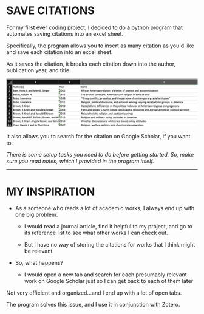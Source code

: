 # SAVE CITATIONS

For my first ever coding project, I decided to do a python program that automates saving citations into an excel sheet.

Specifically, the program allows you to insert as many citation as you'd like and save each citation into an excel sheet. 

As it saves the citation, it breaks each citation down into the author, publication year, and title.
  
  
![GitHub Logo](https://github.com/cam-owen/save_citations/blob/master/Screen%20Shot%202020-06-27%20at%204.21.03%20PM.png)


It also allows you to search for the citation on Google Scholar, if you want to.

*There is some setup tasks you need to do before getting started. So, make sure you read notes, which I provided in the program itself.*

---


# MY INSPIRATION

* As a someone who reads a lot of academic works, I always end up with one big problem. 

  * I would read a journal article, find it helpful to my project, and go to its reference list to see what other works I can check out. 

  * But I have no way of storing the citations for works that I think might be relevant. 


* So, what happens? 

  * I would open a new tab and search for each presumably relevant work on Google Scholar just so I can get back to each of them later


Not very efficient and organized...and I end up with a lot of open tabs.


The program solves this issue, and I use it in conjunction with Zotero. 
